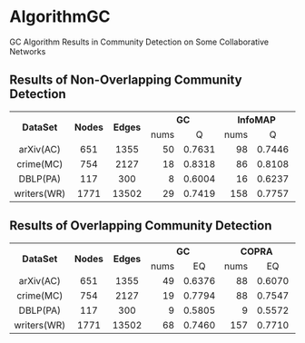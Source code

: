 # AlgorithmGC
GC Algorithm Results in Community Detection on Some Collaborative Networks

## Results of Non-Overlapping Community Detection

<table align="center" border="0" cellspacing="4">
  <tr>
    <th rowspan="2">DataSet</th> <th rowspan="2">Nodes</th> <th rowspan="2">Edges</th>
    <th colspan="2">GC</th> <th colspan="2">InfoMAP</th> <th colspan="2">LPA</th> <th colspan="2">WALKTRAP</th>
  </tr>
  <tr align="center">
    <td>nums</td> <td>Q</td> <td>nums</td> <td>Q</td> <td>nums</td> <td>Q</td> <td>nums</td> <td>Q</td>
  </tr>
  <tr align="right">
    <td align="center">arXiv(AC)</td> <td align="center">651</td> <td align="center">1355</td>
    <td> 50</td> <td>0.7631</td> <td> 98</td> <td>0.7446</td>
    <td> 89</td> <td>0.7604</td> <td> 86</td> <td>0.7658</td>
  </tr>
  <tr align="right">
    <td align="center">crime(MC)</td> <td align="center">754</td> <td align="center">2127</td> 
    <td> 18</td> <td>0.8318</td> <td> 86</td> <td>0.8108</td> 
    <td> 83</td> <td>0.8047</td> <td> 56</td> <td>0.8476</td>
  </tr>
  <tr align="right">
    <td align="center">DBLP(PA)</td> <td align="center">117</td> <td align="center">300</td> 
    <td>  8</td> <td>0.6004</td> <td> 16</td> <td>0.6237</td> 
    <td>  8</td> <td>0.5914</td> <td> 10</td> <td>0.6128</td>
  </tr>
  <tr align="right">
    <td align="center">writers(WR)</td> <td align="center">1771</td> <td align="center">13502</td> 
    <td> 29</td> <td>0.7419</td> <td>158</td> <td>0.7757</td> 
    <td>167</td> <td>0.7727</td> <td>264</td> <td>0.7574</td>
  </tr>
</table>

## Results of Overlapping Community Detection

<table align="center" border="0" cellspacing="4">
  <tr>
    <th rowspan="2">DataSet</th> <th rowspan="2">Nodes</th> <th rowspan="2">Edges</th>
    <th colspan="2">GC</th> <th colspan="2">COPRA</th> <th colspan="2">SLPA</th> <th colspan="2">LFM</th>
  </tr>
  <tr align="center">
    <td>nums</td> <td>EQ</td> <td>nums</td> <td>EQ</td> <td>nums</td> <td>EQ</td> <td>nums</td> <td>EQ</td>
  </tr>
  <tr align="right">
    <td align="center">arXiv(AC)</td> <td align="center">651</td> <td align="center">1355</td>
    <td> 49</td> <td>0.6376</td> <td> 88</td> <td>0.6070</td>
    <td> 97</td> <td>0.6466</td> <td>135</td> <td>0.5693</td>
  </tr>
  <tr align="right">
    <td align="center">crime(MC)</td> <td align="center">754</td> <td align="center">2127</td> 
    <td> 19</td> <td>0.7794</td> <td> 88</td> <td>0.7547</td> 
    <td> 97</td> <td>0.7557</td> <td>119</td> <td>0.6881</td>
  </tr>
  <tr align="right">
    <td align="center">DBLP(PA)</td> <td align="center">117</td> <td align="center">300</td> 
    <td>  9</td> <td>0.5805</td> <td>  9</td> <td>0.5572</td> 
    <td> 15</td> <td>0.5110</td> <td> 16</td> <td>0.5637</td>
  </tr>
  <tr align="right">
    <td align="center">writers(WR)</td> <td align="center">1771</td> <td align="center">13502</td> 
    <td> 68</td> <td>0.7460</td> <td>157</td> <td>0.7710</td> 
    <td>156</td> <td>0.7600</td> <td>236</td> <td>0.7392</td>
  </tr>
</table>